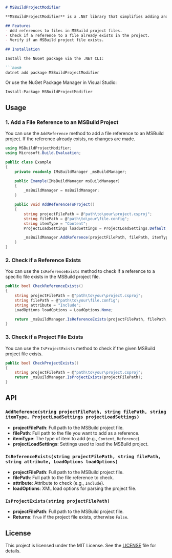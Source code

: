 
```markdown
# MSBuildProjectModifier

**MSBuildProjectModifier** is a .NET library that simplifies adding and managing file references in MSBuild project files. The library provides functionality to programmatically add file references, check if references exist, and verify if project files are present.

## Features
- Add references to files in MSBuild project files.
- Check if a reference to a file already exists in the project.
- Verify if an MSBuild project file exists.

## Installation

Install the NuGet package via the .NET CLI:

```bash
dotnet add package MSBuildProjectModifier
```

Or use the NuGet Package Manager in Visual Studio:

```bash
Install-Package MSBuildProjectModifier
```

## Usage

### 1. Add a File Reference to an MSBuild Project

You can use the `AddReference` method to add a file reference to an MSBuild project. If the reference already exists, no changes are made.

```csharp
using MSBuildProjectModifier;
using Microsoft.Build.Evaluation;

public class Example
{
    private readonly IMsBuildManager _msBuildManager;

    public Example(IMsBuildManager msBuildManager)
    {
        _msBuildManager = msBuildManager;
    }

    public void AddReferenceToProject()
    {
        string projectFilePath = @"path\to\your\project.csproj";
        string filePath = @"path\to\your\file.config";
        string itemType = "Content";
        ProjectLoadSettings loadSettings = ProjectLoadSettings.Default;

        _msBuildManager.AddReference(projectFilePath, filePath, itemType, loadSettings);
    }
}
```

### 2. Check if a Reference Exists

You can use the `IsReferenceExists` method to check if a reference to a specific file exists in the MSBuild project file.

```csharp
public bool CheckReferenceExists()
{
    string projectFilePath = @"path\to\your\project.csproj";
    string filePath = @"path\to\your\file.config";
    string attribute = "Include";
    LoadOptions loadOptions = LoadOptions.None;

    return _msBuildManager.IsReferenceExists(projectFilePath, filePath, attribute, loadOptions);
}
```

### 3. Check if a Project File Exists

You can use the `IsProjectExists` method to check if the given MSBuild project file exists.

```csharp
public bool CheckProjectExists()
{
    string projectFilePath = @"path\to\your\project.csproj";
    return _msBuildManager.IsProjectExists(projectFilePath);
}
```

## API

### `AddReference(string projectFilePath, string filePath, string itemType, ProjectLoadSettings projectLoadSettings)`
- **projectFilePath**: Full path to the MSBuild project file.
- **filePath**: Full path to the file you want to add as a reference.
- **itemType**: The type of item to add (e.g., `Content`, `Reference`).
- **projectLoadSettings**: Settings used to load the MSBuild project.

### `IsReferenceExists(string projectFilePath, string filePath, string attribute, LoadOptions loadOptions)`
- **projectFilePath**: Full path to the MSBuild project file.
- **filePath**: Full path to the file reference to check.
- **attribute**: Attribute to check (e.g., `Include`).
- **loadOptions**: XML load options for parsing the project file.

### `IsProjectExists(string projectFilePath)`
- **projectFilePath**: Full path to the MSBuild project file.
- **Returns**: `True` if the project file exists, otherwise `False`.

## License

This project is licensed under the MIT License. See the [LICENSE](LICENSE) file for details.
